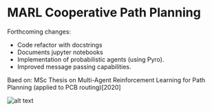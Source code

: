 # MARL Cooperative Path Planning 
Forthcoming changes:
- Code refactor with docstrings 
- Documents jupyter notebooks 
- Implementation of probabilistic agents (using Pyro). 
- Improved message passing capabilities. 

Baed on: MSc Thesis on Multi-Agent Reinforcement Learning for Path Planning (applied to PCB routing)[2020]

![alt text](https://github.com/AmrinderRai/MARL-Thesis/blob/master/thesis_img.png)
